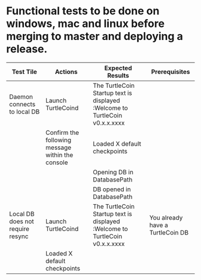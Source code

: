 # Functional tests to be done on windows, mac and linux before merging to master and deploying a release.

Test Tile|Actions | Expected Results | Prerequisites |
----|---|---|---
Daemon connects to local DB | Launch TurtleCoind | The TurtleCoin Startup text is displayed :Welcome to TurtleCoin v0.x.x.xxxx | 
||Confirm the following message within the console | Loaded X default checkpoints|
|||Opening DB in DatabasePath |
|||DB opened in DatabasePath |
Local DB does not require resync|Launch TurtleCoind|The TurtleCoin Startup text is displayed :Welcome to TurtleCoin v0.x.x.xxxx|You already have a TurtleCoin DB
||Loaded X default checkpoints|
